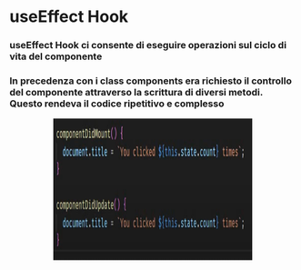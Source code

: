 # useEffect Hook

### useEffect Hook ci consente di eseguire operazioni sul ciclo di vita del componente 
### In precedenza con i class components era richiesto il controllo del componente attraverso la scrittura di diversi metodi. Questo rendeva il codice ripetitivo e complesso

<div align="center">
    <img src="src/assets/useEffect-1.png" alt="useEffect" width="350" height="250">
</div>
